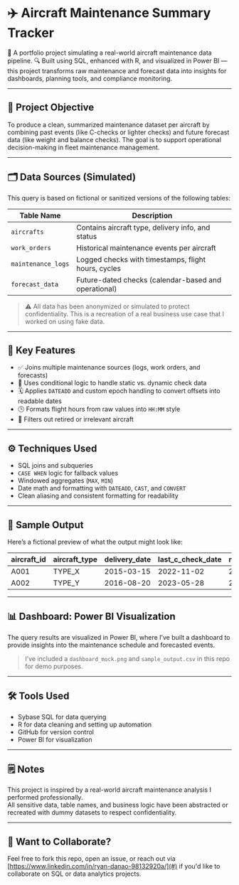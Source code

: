 # ✈️ Aircraft Maintenance Summary Tracker

🚀 A portfolio project simulating a real-world aircraft maintenance data pipeline.
🔍 Built using SQL, enhanced with R, and visualized in Power BI — this project transforms raw maintenance and forecast data into insights for dashboards, planning tools, and compliance monitoring.

---

## 📌 Project Objective

To produce a clean, summarized maintenance dataset per aircraft by combining past events (like C-checks or lighter checks) and future forecast data (like weight and balance checks). The goal is to support operational decision-making in fleet maintenance management.

---

## 🗂️ Data Sources (Simulated)

This query is based on fictional or sanitized versions of the following tables:

| Table Name        | Description                                         |
|-------------------|-----------------------------------------------------|
| `aircrafts`       | Contains aircraft type, delivery info, and status   |
| `work_orders`     | Historical maintenance events per aircraft          |
| `maintenance_logs`| Logged checks with timestamps, flight hours, cycles|
| `forecast_data`   | Future-dated checks (calendar-based and operational)|

> ⚠️ All data has been anonymized or simulated to protect confidentiality. This is a recreation of a real business use case that I worked on using fake data.

---

## 🧠 Key Features

- ✅ Joins multiple maintenance sources (logs, work orders, and forecasts)
- 🧮 Uses conditional logic to handle static vs. dynamic check data
- 🗓️ Applies `DATEADD` and custom epoch handling to convert offsets into readable dates
- 🕒 Formats flight hours from raw values into `HH:MM` style
- 🚫 Filters out retired or irrelevant aircraft

---

## ⚙️ Techniques Used

- SQL joins and subqueries
- `CASE WHEN` logic for fallback values
- Windowed aggregates (`MAX`, `MIN`)
- Date math and formatting with `DATEADD`, `CAST`, and `CONVERT`
- Clean aliasing and consistent formatting for readability

---

## 🧪 Sample Output

Here’s a fictional preview of what the output might look like:

| aircraft_id | aircraft_type | delivery_date | last_c_check_date | next_heavy_maintenance | next_calendar_check_date |
|-------------|----------------|----------------|--------------------|------------------------|---------------------------|
| A001        | TYPE_X         | 2015-03-15     | 2022-11-02         | 2025-07-15             | 2025-03-01                |
| A002        | TYPE_Y         | 2016-08-20     | 2023-05-28         | 2026-01-10             | 2025-12-01                |

---

## 📊 Dashboard: Power BI Visualization

The query results are visualized in Power BI, where I’ve built a dashboard to provide insights into the maintenance schedule and forecasted events.

> I’ve included a `dashboard_mock.png` and `sample_output.csv` in this repo for demo purposes.

---

## 🛠️ Tools Used

- Sybase SQL for data querying
- R for data cleaning and setting up automation
- GitHub for version control
- Power BI for visualization

---

## 🗒️ Notes

This project is inspired by a real-world aircraft maintenance analysis I performed professionally.  
All sensitive data, table names, and business logic have been abstracted or recreated with dummy datasets to respect confidentiality.

---

## 🙌 Want to Collaborate?

Feel free to fork this repo, open an issue, or reach out via [https://www.linkedin.com/in/ryan-danao-98132920a/](#) if you'd like to collaborate on SQL or data analytics projects.
